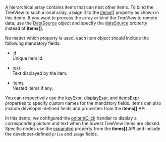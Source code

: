 A hierarchical array contains items that can nest other items. To bind the TreeView to such a local array, assign it to the [items[]](/Documentation/ApiReference/UI_Components/dxTreeView/Configuration/items/) property as shown in this demo. If you want to process the array or bind the TreeView to remote data, use the [DataSource](/Documentation/ApiReference/Data_Layer/DataSource/) object and specify the [dataSource](/Documentation/ApiReference/UI_Components/dxTreeView/Configuration/#dataSource) property instead of **items[]**.

No matter which property is used, each item object should include the following mandatory fields:

* [id](/Documentation/ApiReference/UI_Components/dxTreeView/Configuration/items/#id)             
Unique item id.

* [text](/Documentation/ApiReference/UI_Components/dxTreeView/Configuration/items/#text)         
Text displayed by the item.

* [items](/Documentation/ApiReference/UI_Components/dxTreeView/Configuration/items/#items)           
Nested items if any.

You can respectively use the [keyExpr](/Documentation/ApiReference/UI_Components/dxTreeView/Configuration/#keyExpr), [displayExpr](/Documentation/ApiReference/UI_Components/dxTreeView/Configuration/#displayExpr), and [itemsExpr](/Documentation/ApiReference/UI_Components/dxTreeView/Configuration/#itemsExpr) properties to specify custom names for the mandatory fields. Items can also include developer-defined fields and properties from the **items[]** API.

In this demo, we configured the [onItemClick](/Documentation/ApiReference/UI_Components/dxTreeView/Configuration/#onItemClick) handler to display a corresponding picture and text when the lowest TreeView items are clicked. Specific nodes use the [expanded](/Documentation/ApiReference/UI_Components/dxTreeView/Configuration/items/#expanded) property from the **items[]** API and include the developer-defined `price` and `image` fields.
